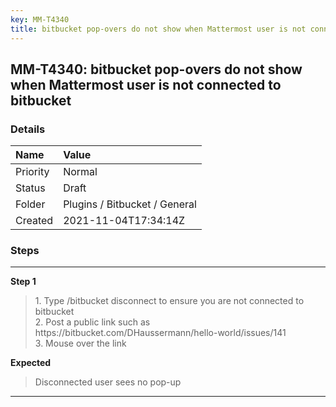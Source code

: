 ```yaml
---
key: MM-T4340
title: bitbucket pop-overs do not show when Mattermost user is not connected to bitbucket
---
```


## MM-T4340: bitbucket pop-overs do not show when Mattermost user is not connected to bitbucket

### Details

| Name     | Value                         |
| :------- | :---------------------------- |
| Priority | Normal                        |
| Status   | Draft                         |
| Folder   | Plugins / Bitbucket / General |
| Created  | 2021-11-04T17:34:14Z          |

### Steps

<hr/>

**Step 1**

> <article>1. Type /bitbucket disconnect to ensure you are not connected to bitbucket<br />2. Post a public link such as https://bitbucket.com/DHaussermann/hello-world/issues/141<br />3. Mouse over the link</article>

**Expected**

> <article>Disconnected user sees no pop-up</article>

<hr/>
